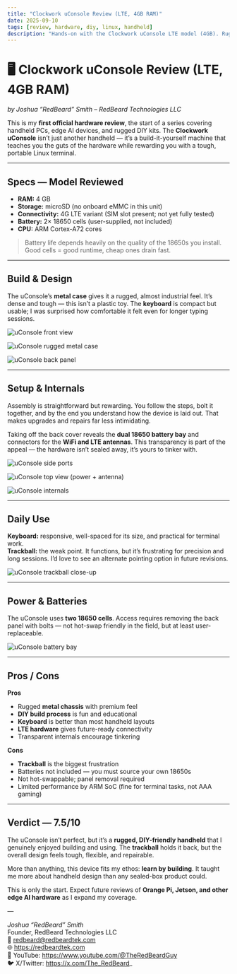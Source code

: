 ```yaml
---
title: "Clockwork uConsole Review (LTE, 4GB RAM)"
date: 2025-09-10
tags: [review, hardware, diy, linux, handheld]
description: "Hands-on with the Clockwork uConsole LTE model (4GB). Rugged case, fun DIY build, solid keyboard — but a frustrating trackball."
---
```


# 🖥️ Clockwork uConsole Review (LTE, 4GB RAM)

*by Joshua “RedBeard” Smith – RedBeard Technologies LLC*

This is my **first official hardware review**, the start of a series covering handheld PCs, edge AI devices, and rugged DIY kits. The **Clockwork uConsole** isn’t just another handheld — it’s a build-it-yourself machine that teaches you the guts of the hardware while rewarding you with a tough, portable Linux terminal.

---

## Specs — Model Reviewed
- **RAM:** 4 GB  
- **Storage:** microSD (no onboard eMMC in this unit)  
- **Connectivity:** 4G LTE variant (SIM slot present; not yet fully tested)  
- **Battery:** 2× 18650 cells (user-supplied, not included)  
- **CPU:** ARM Cortex-A72 cores  

> Battery life depends heavily on the quality of the 18650s you install. Good cells = good runtime, cheap ones drain fast.

---

## Build & Design
The uConsole’s **metal case** gives it a rugged, almost industrial feel. It’s dense and tough — this isn’t a plastic toy. The **keyboard** is compact but usable; I was surprised how comfortable it felt even for longer typing sessions.

![uConsole front view](images/uconsole_front.jpg)

![uConsole rugged metal case](images/uconsole_case.jpg)

![uConsole back panel](images/uconsole_back.jpg)

---

## Setup & Internals
Assembly is straightforward but rewarding. You follow the steps, bolt it together, and by the end you understand how the device is laid out. That makes upgrades and repairs far less intimidating.

Taking off the back cover reveals the **dual 18650 battery bay** and connectors for the **WiFi and LTE antennas**. This transparency is part of the appeal — the hardware isn’t sealed away, it’s yours to tinker with.

![uConsole side ports](images/uconsole_ports.jpg)

![uConsole top view (power + antenna)](images/uconsole_top.jpg)

![uConsole internals](images/uconsole_internals.jpg)

---

## Daily Use
**Keyboard:** responsive, well-spaced for its size, and practical for terminal work.  
**Trackball:** the weak point. It functions, but it’s frustrating for precision and long sessions. I’d love to see an alternate pointing option in future revisions.

![uConsole trackball close-up](images/uconsole_trackball.jpg)

---

## Power & Batteries
The uConsole uses **two 18650 cells**. Access requires removing the back panel with bolts — not hot-swap friendly in the field, but at least user-replaceable.

![uConsole battery bay](images/uconsole_battery.jpg)

---

## Pros / Cons

**Pros**
- Rugged **metal chassis** with premium feel  
- **DIY build process** is fun and educational  
- **Keyboard** is better than most handheld layouts  
- **LTE hardware** gives future-ready connectivity  
- Transparent internals encourage tinkering  

**Cons**
- **Trackball** is the biggest frustration  
- Batteries not included — you must source your own 18650s  
- Not hot-swappable; panel removal required  
- Limited performance by ARM SoC (fine for terminal tasks, not AAA gaming)  

---

## Verdict — **7.5/10**
The uConsole isn’t perfect, but it’s a **rugged, DIY-friendly handheld** that I genuinely enjoyed building and using. The **trackball** holds it back, but the overall design feels tough, flexible, and repairable.  

More than anything, this device fits my ethos: **learn by building**. It taught me more about handheld design than any sealed-box product could.  

This is only the start. Expect future reviews of **Orange Pi, Jetson, and other edge AI hardware** as I expand my coverage.

—

*Joshua “RedBeard” Smith*  
Founder, RedBeard Technologies LLC  
📧 redbeard@redbeardtek.com  
🌐 https://redbeardtek.com  
🎥 YouTube: https://www.youtube.com/@TheRedBeardGuy  
🐦 X/Twitter: https://x.com/The_RedBeard_
